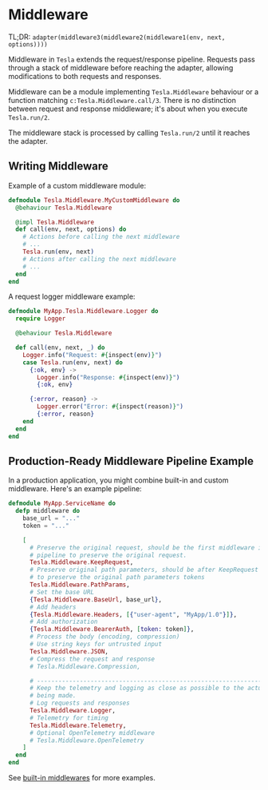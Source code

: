 # Middleware

TL;DR: `adapter(middleware3(middleware2(middleware1(env, next, options))))`

Middleware in `Tesla` extends the request/response pipeline. Requests pass
through a stack of middleware before reaching the adapter, allowing
modifications to both requests and responses.

Middleware can be a module implementing `Tesla.Middleware`
behaviour or a function matching `c:Tesla.Middleware.call/3`. There is no
distinction between request and response middleware; it's about when you
execute `Tesla.run/2`.

The middleware stack is processed by calling `Tesla.run/2` until it reaches
the adapter.

## Writing Middleware

Example of a custom middleware module:

```elixir
defmodule Tesla.Middleware.MyCustomMiddleware do
  @behaviour Tesla.Middleware

  @impl Tesla.Middleware
  def call(env, next, options) do
    # Actions before calling the next middleware
    # ...
    Tesla.run(env, next)
    # Actions after calling the next middleware
    # ...
  end
end
```

A request logger middleware example:

```elixir
defmodule MyApp.Tesla.Middleware.Logger do
  require Logger

  @behaviour Tesla.Middleware

  def call(env, next, _) do
    Logger.info("Request: #{inspect(env)}")
    case Tesla.run(env, next) do
      {:ok, env} ->
        Logger.info("Response: #{inspect(env)}")
        {:ok, env}

      {:error, reason} ->
        Logger.error("Error: #{inspect(reason)}")
        {:error, reason}
    end
  end
end
```

## Production-Ready Middleware Pipeline Example

In a production application, you might combine built-in and custom middleware.
Here's an example pipeline:

```elixir
defmodule MyApp.ServiceName do
  defp middleware do
    base_url = "..."
    token = "..."

    [
      # Preserve the original request, should be the first middleware in the
      # pipeline to preserve the original request.
      Tesla.Middleware.KeepRequest,
      # Preserve original path parameters, should be after KeepRequest
      # to preserve the original path parameters tokens
      Tesla.Middleware.PathParams,
      # Set the base URL
      {Tesla.Middleware.BaseUrl, base_url},
      # Add headers
      {Tesla.Middleware.Headers, [{"user-agent", "MyApp/1.0"}]},
      # Add authorization
      {Tesla.Middleware.BearerAuth, [token: token]},
      # Process the body (encoding, compression)
      # Use string keys for untrusted input
      Tesla.Middleware.JSON,
      # Compress the request and response
      # Tesla.Middleware.Compression,

      # ------------------------------------------------------------------------
      # Keep the telemetry and logging as close as possible to the actual request
      # being made.
      # Log requests and responses
      Tesla.Middleware.Logger,
      # Telemetry for timing
      Tesla.Middleware.Telemetry,
      # Optional OpenTelemetry middleware
      # Tesla.Middleware.OpenTelemetry
    ]
  end
end
```

See [built-in middlewares](https://github.com/elixir-tesla/tesla/tree/master/lib/tesla/middleware)
for more examples.
